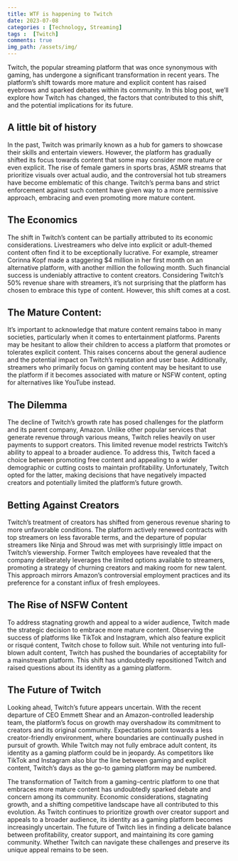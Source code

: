 ```yaml
---
title: WTF is happening to Twitch
date: 2023-07-08
categories : [Technology, Streaming]
tags :  [Twitch]
comments: true
img_path: /assets/img/
---
```


Twitch, the popular streaming platform that was once synonymous with gaming, has undergone a significant transformation in recent years. The platform’s shift towards more mature and explicit content has raised eyebrows and sparked debates within its community. In this blog post, we’ll explore how Twitch has changed, the factors that contributed to this shift, and the potential implications for its future.

## A little bit of history
In the past, Twitch was primarily known as a hub for gamers to showcase their skills and entertain viewers. However, the platform has gradually shifted its focus towards content that some may consider more mature or even explicit. The rise of female gamers in sports bras, ASMR streams that prioritize visuals over actual audio, and the controversial hot tub streamers have become emblematic of this change. Twitch’s perma bans and strict enforcement against such content have given way to a more permissive approach, embracing and even promoting more mature content.

<script async src="https://pagead2.googlesyndication.com/pagead/js/adsbygoogle.js?client=ca-pub-2125431543426665"
     crossorigin="anonymous"></script>
<ins class="adsbygoogle"
     style="display:block; text-align:center;"
     data-ad-layout="in-article"
     data-ad-format="fluid"
     data-ad-client="ca-pub-2125431543426665"
     data-ad-slot="3654420654"></ins>
<script>
     (adsbygoogle = window.adsbygoogle || []).push({});
</script>

## The Economics
The shift in Twitch’s content can be partially attributed to its economic considerations. Livestreamers who delve into explicit or adult-themed content often find it to be exceptionally lucrative. For example, streamer Corinna Kopf made a staggering $4 million in her first month on an alternative platform, with another million the following month. Such financial success is undeniably attractive to content creators. Considering Twitch’s 50% revenue share with streamers, it’s not surprising that the platform has chosen to embrace this type of content. However, this shift comes at a cost.

## The Mature Content:
It’s important to acknowledge that mature content remains taboo in many societies, particularly when it comes to entertainment platforms. Parents may be hesitant to allow their children to access a platform that promotes or tolerates explicit content. This raises concerns about the general audience and the potential impact on Twitch’s reputation and user base. Additionally, streamers who primarily focus on gaming content may be hesitant to use the platform if it becomes associated with mature or NSFW content, opting for alternatives like YouTube instead.

## The Dilemma
The decline of Twitch’s growth rate has posed challenges for the platform and its parent company, Amazon. Unlike other popular services that generate revenue through various means, Twitch relies heavily on user payments to support creators. This limited revenue model restricts Twitch’s ability to appeal to a broader audience. To address this, Twitch faced a choice between promoting free content and appealing to a wider demographic or cutting costs to maintain profitability. Unfortunately, Twitch opted for the latter, making decisions that have negatively impacted creators and potentially limited the platform’s future growth.

<script async src="https://pagead2.googlesyndication.com/pagead/js/adsbygoogle.js?client=ca-pub-2125431543426665"
     crossorigin="anonymous"></script>
<ins class="adsbygoogle"
     style="display:block; text-align:center;"
     data-ad-layout="in-article"
     data-ad-format="fluid"
     data-ad-client="ca-pub-2125431543426665"
     data-ad-slot="3654420654"></ins>
<script>
     (adsbygoogle = window.adsbygoogle || []).push({});
</script>

## Betting Against Creators
Twitch’s treatment of creators has shifted from generous revenue sharing to more unfavorable conditions. The platform actively renewed contracts with top streamers on less favorable terms, and the departure of popular streamers like Ninja and Shroud was met with surprisingly little impact on Twitch’s viewership. Former Twitch employees have revealed that the company deliberately leverages the limited options available to streamers, promoting a strategy of churning creators and making room for new talent. This approach mirrors Amazon’s controversial employment practices and its preference for a constant influx of fresh employees.

## The Rise of NSFW Content
To address stagnating growth and appeal to a wider audience, Twitch made the strategic decision to embrace more mature content. Observing the success of platforms like TikTok and Instagram, which also feature explicit or risqué content, Twitch chose to follow suit. While not venturing into full-blown adult content, Twitch has pushed the boundaries of acceptability for a mainstream platform. This shift has undoubtedly repositioned Twitch and raised questions about its identity as a gaming platform.

## The Future of Twitch
Looking ahead, Twitch’s future appears uncertain. With the recent departure of CEO Emmett Shear and an Amazon-controlled leadership team, the platform’s focus on growth may overshadow its commitment to creators and its original community. Expectations point towards a less creator-friendly environment, where boundaries are continually pushed in pursuit of growth. While Twitch may not fully embrace adult content, its identity as a gaming platform could be in jeopardy. As competitors like TikTok and Instagram also blur the line between gaming and explicit content, Twitch’s days as the go-to gaming platform may be numbered.

The transformation of Twitch from a gaming-centric platform to one that embraces more mature content has undoubtedly sparked debate and concern among its community. Economic considerations, stagnating growth, and a shifting competitive landscape have all contributed to this evolution. As Twitch continues to prioritize growth over creator support and appeals to a broader audience, its identity as a gaming platform becomes increasingly uncertain. The future of Twitch lies in finding a delicate balance between profitability, creator support, and maintaining its core gaming community. Whether Twitch can navigate these challenges and preserve its unique appeal remains to be seen.